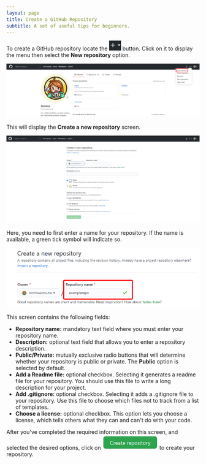 ```yaml
---
layout: page
title: Create a GitHub Repository
subtitle: A set of useful tips for beginners.
---
```


To create a GitHub repository locate the ![Plus](/assets/img/create-git-repo/button-plus.png) button. Click on it to display the menu then select the **New repository** option.

![Create a Repository - Menu options](/assets/img/create-git-repo/image-1.png)

This will display the **Create a new repository** screen.

![Create a Repository - Create a new repository](/assets/img/create-git-repo/image-2.png)

Here, you need to first enter a name for your repository. If the name is available, a green tick symbol will indicate so.

![Create a Repository - Name available](/assets/img/create-git-repo/image-3.png)

This screen contains the following fields:

* **Repository name:** mandatory text field where you must enter your repository name.
* **Description:** optional text field that allows you to enter a repository description.
* **Public/Private:** mutually exclusive radio buttons that will determine whether your repository is public or private. The **Public** option is selected by default.
* **Add a Readme file:** optional checkbox. Selecting it generates a readme file for your repository. You should use this file to write a long description for your project.
* **Add .gitignore:** optional checkbox. Selecting it adds a .gitignore file to your repository. Use this file to choose which files not to track from a list of templates.
* **Choose a license:** optional checkbox. This option lets you choose a license, which tells others what they can and can't do with your code.

After you've completed the required information on this screen, and selected the desired options, click on ![Create Repo Button](/assets/img/create-git-repo/button-create-repo.png) to create your repository.